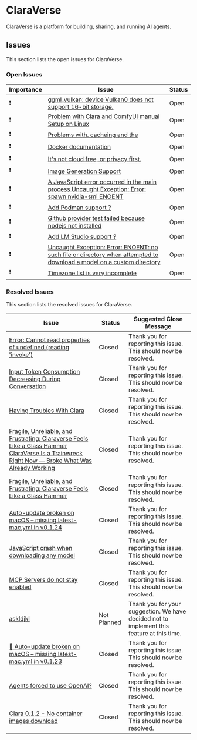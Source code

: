 # ClaraVerse

ClaraVerse is a platform for building, sharing, and running AI agents.

## Issues

This section lists the open issues for ClaraVerse.

### Open Issues

| Importance | Issue | Status |
|---|---|---|
| ❗ | [ggml_vulkan: device Vulkan0 does not support 16-bit storage.](https://github.com/badboysm890/ClaraVerse/issues/181) | Open |
| ❗ | [Problem with Clara and ComfyUI manual Setup on Linux](https://github.com/badboysm890/ClaraVerse/issues/177) | Open |
| ❗ | [Problems with. cacheing and the](https://github.com/badboysm890/ClaraVerse/issues/175) | Open |
| ❗ | [Docker documentation](https://github.com/badboysm890/ClaraVerse/issues/172) | Open |
| ❗ | [It's not cloud free, or privacy first.](https://github.com/badboysm890/ClaraVerse/issues/168) | Open |
| ❗ | [Image Generation Support](https://github.com/badboysm890/ClaraVerse/issues/164) | Open |
| ❗ | [A JavaScript error occurred in the main process Uncaught Exception: Error: spawn nvidia-smi ENOENT](https://github.com/badboysm890/ClaraVerse/issues/162) | Open |
| ❗ | [Add Podman support ?](https://github.com/badboysm890/ClaraVerse/issues/161) | Open |
| ❗ | [Github provider test failed because nodejs not installed](https://github.com/badboysm890/ClaraVerse/issues/160) | Open |
| ❗ | [Add LM Studio support ?](https://github.com/badboysm890/ClaraVerse/issues/159) | Open |
| ❗ | [Uncaught Exception: Error: ENOENT: no such file or directory when attempted to download a model on a custom directory](https://github.com/badboysm890/ClaraVerse/issues/155) | Open |
| ❗ | [Timezone list is very incomplete](https://github.com/badboysm890/ClaraVerse/issues/154) | Open |

### Resolved Issues

This section lists the resolved issues for ClaraVerse.

| Issue | Status | Suggested Close Message |
|---|---|---|
| [Error: Cannot read properties of undefined (reading 'invoke')](https://github.com/badboysm890/ClaraVerse/issues/185) | Closed | Thank you for reporting this issue. This should now be resolved. |
| [Input Token Consumption Decreasing During Conversation](https://github.com/badboysm890/ClaraVerse/issues/178) | Closed | Thank you for reporting this issue. This should now be resolved. |
| [Having Troubles With Clara](https://github.com/badboysm890/ClaraVerse/issues/171) | Closed | Thank you for reporting this issue. This should now be resolved. |
| [Fragile, Unreliable, and Frustrating: Claraverse Feels Like a Glass Hammer ClaraVerse Is a Trainwreck Right Now — Broke What Was Already Working](https://github.com/badboysm890/ClaraVerse/issues/170) | Closed | Thank you for reporting this issue. This should now be resolved. |
| [Fragile, Unreliable, and Frustrating: Claraverse Feels Like a Glass Hammer](https://github.com/badboysm890/ClaraVerse/issues/169) | Closed | Thank you for reporting this issue. This should now be resolved. |
| [Auto-update broken on macOS – missing latest-mac.yml in v0.1.24](https://github.com/badboysm890/ClaraVerse/issues/166) | Closed | Thank you for reporting this issue. This should now be resolved. |
| [JavaScript crash when downloading any model](https://github.com/badboysm890/ClaraVerse/issues/165) | Closed | Thank you for reporting this issue. This should now be resolved. |
| [MCP Servers do not stay enabled](https://github.com/badboysm890/ClaraVerse/issues/163) | Closed | Thank you for reporting this issue. This should now be resolved. |
| [askldjkl](https://github.com/badboysm890/ClaraVerse/issues/158) | Not Planned | Thank you for your suggestion. We have decided not to implement this feature at this time. |
| [🐛 Auto-update broken on macOS – missing latest-mac.yml in v0.1.23](https://github.com/badboysm890/ClaraVerse/issues/157) | Closed | Thank you for reporting this issue. This should now be resolved. |
| [Agents forced to use OpenAI?](https://github.com/badboysm890/ClaraVerse/issues/152) | Closed | Thank you for reporting this issue. This should now be resolved. |
| [Clara 0.1.2 - No container images download](https://github.com/badboysm890/ClaraVerse/issues/141) | Closed | Thank you for reporting this issue. This should now be resolved. |
